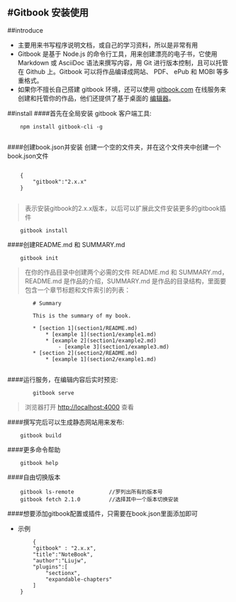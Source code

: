 #Gitbook 安装使用
----------
##introduce
* 主要用来书写程序说明文档，或自己的学习资料，所以是非常有用		
* Gitbook 是基于 Node.js 的命令行工具，用来创建漂亮的电子书，它使用 Markdown 或 AsciiDoc 语法来撰写内容，用 Git 进行版本控制，且可以托管在 Github 上。Gitbook 可以将作品编译成网站、 PDF、 ePub 和 MOBI 等多重格式。		
* 如果你不擅长自己搭建 gitbook 环境，还可以使用 [gitbook.com](https://www.gitbook.com/) 在线服务来创建和托管你的作品，他们还提供了基于桌面的 [编辑器](https://www.gitbook.com)。

##install
####首先在全局安装 gitbook 客户端工具:   		

```
	npm install gitbook-cli -g
	
```   


####创建book.json并安装 创建一个空的文件夹，并在这个文件夹中创建一个book.json文件

```

	{
		"gitbook":"2.x.x"
	}
	
```

>表示安装gitbook的2.x.x版本，以后可以扩展此文件安装更多的gitbook插件
	
```
	gitbook install
```
	
####创建README.md 和 SUMMARY.md
```
	gitbook init
```
>在你的作品目录中创建两个必需的文件 README.md 和 SUMMARY.md，README.md 是作品的介绍，SUMMARY.md 是作品的目录结构，里面要包含一个章节标题和文件索引的列表：

```
		# Summary
		
		This is the summary of my book.
	
		* [section 1](section1/README.md)
			* [example 1](section1/example1.md)
			* [example 2](section1/example2.md)
				- [example 3](section1/example3.md)
		* [section 2](section2/README.md)
			* [example 1](section2/example1.md)
	
```


####运行服务，在编辑内容后实时预览:

```
		gitbook serve  
```
	
>浏览器打开 [http://localhost:4000](http://localhost:4000) 查看
	
	
####撰写完后可以生成静态网站用来发布:

```
	gitbook build
```
	
####更多命令帮助

```
	gitbook help
```
	
####自由切换版本

```
	gitbook ls-remote           //罗列出所有的版本号
	gitbook fetch 2.1.0         //选择其中一个版本切换安装
```
	
####想要添加gitbook配置或插件，只需要在book.json里面添加即可

+ 示例
```
		{
		"gitbook" : "2.x.x",
		"title":"NoteBook",
		"author":"Liujw",
		"plugins":[
			"sectionx",
			"expandable-chapters"
		]
	}
```










